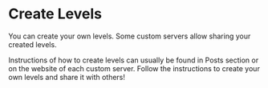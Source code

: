 # Create Levels

You can create your own levels. Some custom servers allow sharing your created levels.

Instructions of how to create levels can usually be found in Posts section or on the website of each custom server. Follow the instructions to create your own levels and share it with others!
